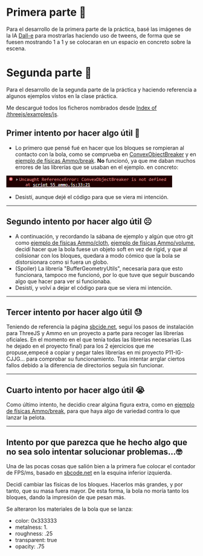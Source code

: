 # Primera parte 🐼
Para el desarrollo de la primera parte de la práctica, basé 
las imágenes de la IA [Dall-e](https://labs.openai.com/) para mostrarlas haciendo uso de 
tweens, de forma que se fuesen mostrando 1 a 1 y se colocaran
en un espacio en concreto sobre la escena.

# Segunda parte 🎱
Para el desarrollo de la segunda parte de la práctica y haciendo 
referencia a algunos ejemplos vistos en la clase 
práctica. 

Me descargué todos los ficheros nombrados desde 
[Index of /threejs/examples/js](https://pyxish.com/threejs/examples/js/).

## Primer intento por hacer algo útil 🥲
* Lo primero que pensé fué en hacer que los bloques se rompieran al contacto con la bola, como se comprueba en 
[ConvexObjectBreaker](https://sbcode.net/threejs/convexobjectbreaker/) y en [ejemplo de físicas Ammo/break](https://threejs.org/examples/physics_ammo_break.html). **No** funcionó, ya que me daban muchos errores de las librerías que se usaban en el ejemplo. en concreto: 

![imagen de error con ConvexObjectBraker](./app/Errores/error_ConvexObjectBreaker.png)

* Desistí, aunque dejé el código para que se viera mi intención.
---
## Segundo intento por hacer algo útil ☹️
* A continuación, y recordando la sábana de ejemplo y algún 
  que otro git como [ejemplo de físicas Ammo/cloth](https://threejs.org/examples/physics_ammo_cloth.html), 
  [ejemplo de físicas Ammo/volume](https://threejs.org/examples/physics_ammo_volume.html), 
  decidí hacer que la bola fuese un objeto soft en 
  vez de rigid, y que al colisionar con los bloques, quedara a modo cómico que la bola se distorsionara como si fuera un 
  globo.
* (Spoiler) La librería "BufferGeometryUtils", necesaria para
  que esto funcionara, tampoco me funcionó, por lo 
  que tuve que seguir buscando algo que hacer para ver si funcionaba.
* Desistí, y volví a dejar el código para que se viera mi intención.

---
## Tercer intento por hacer algo útil 😓
Teniendo de referencia la página [sbcide.net](https://sbcode.net/threejs/convexobjectbreaker/), 
seguí los pasos de instalación para ThreeJS y Ammo en un proyecto a parte para recoger las 
librerías oficiales. 
En el momento en el que tenía todas las librerías necesarias (Las he dejado en el proyecto final)
para los 2 ejercicios que me propuse,empecé a copiar y pegar tales librerías en mi proyecto 
P11-IG-CJJG... para comprobar su funcionamiento.
Tras intentar arrglar ciertos fallos debido a la diferencia de directorios
seguía sin funcionar.

---
## Cuarto intento por hacer algo útil 😭

Como último intento, he decidio crear algúna figura extra, como en 
[ejemplo de físicas Ammo/break](https://threejs.org/examples/physics_ammo_break.html), 
para que haya algo de variedad contra lo que lanzar la pelota.


---
## Intento por que parezca que he hecho algo que no sea solo intentar solucionar problemas...🤓

Una de las pocas cosas que salión bien a la primera fue 
colocar el contador de FPS/ms, basado en [sbcode.net](https://sbcode.net/threejs/stats-panel/)
en la esquina inferior izquierda.

Decidí cambiar las físicas de los bloques. Hacerlos más grandes, y por tanto, que su masa fuera mayor. De esta forma, la bola no moría tanto los bloques, dando la impresión de que pesan más.

Se alteraron los materiales de la bola que se lanza:
* color: 0x333333
* metalness: 1.
* roughness: .25
* transparent: true
* opacity: .75

